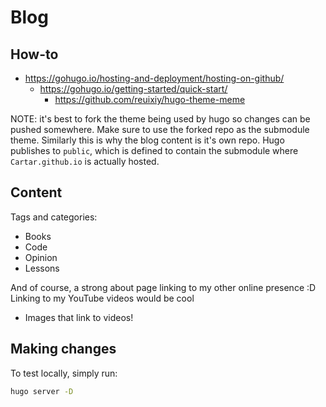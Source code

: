 # Blog

## How-to
* https://gohugo.io/hosting-and-deployment/hosting-on-github/
  * https://gohugo.io/getting-started/quick-start/
    * https://github.com/reuixiy/hugo-theme-meme

NOTE: it's best to fork the theme being used by hugo so changes can be pushed 
somewhere. Make sure to use the forked repo as the submodule theme. Similarly 
this is why the blog content is it's own repo. Hugo publishes to `public`, which
is defined to contain the submodule where `Cartar.github.io` is actually hosted.

## Content 

Tags and categories:
* Books
* Code
* Opinion
* Lessons

And of course, a strong about page linking to my other online presence :D 
Linking to my YouTube videos would be cool
- Images that link to videos! 

## Making changes
To test locally, simply run:
```sh
hugo server -D
```